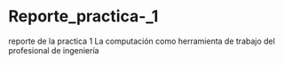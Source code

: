 # Reporte_practica-_1
reporte de la practica 1 La computación como herramienta de trabajo del profesional de ingeniería

